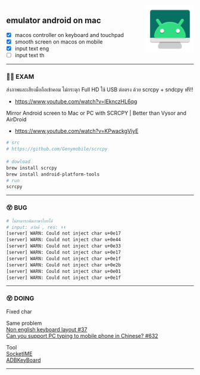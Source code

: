 <img src="https://github.com/Genymobile/scrcpy/raw/master/app/data/icon.svg" width="128" height="128" alt="scrcpy" align="right" />

## emulator android on mac
- [x] macos controller on keyboard and touchpad
- [x] smooth screen on macos on mobile
- [x] input text eng
- [ ] input text th
- - -

### 😵‍💫 EXAM

ส่งภาพและเสียงมือถือเข้าคอม ไม่กระตุก Full HD ใช้ USB ต่อตรง ด้วย scrcpy + sndcpy ฟรี!!
- https://www.youtube.com/watch?v=lEknczHL6qg

Mirror Android screen to Mac or PC with SCRCPY | Better than Vysor and AirDroid
- https://www.youtube.com/watch?v=KPwackgViyE 

```bash
# src 
# https://github.com/Genymobile/scrcpy

# dowload
brew install scrcpy
brew install android-platform-tools
# run
scrcpy
```
- - -

### 😵‍ BUG
```bash
# ไม่สามารถพิมภาษาไทยได้
# input: สวัสดี , res: ⬇⬇
[server] WARN: Could not inject char u+0e17
[server] WARN: Could not inject char u+0e44
[server] WARN: Could not inject char u+0e33
[server] WARN: Could not inject char u+0e17
[server] WARN: Could not inject char u+0e1f
[server] WARN: Could not inject char u+0e2b
[server] WARN: Could not inject char u+0e01
[server] WARN: Could not inject char u+0e1f
```

- - -

### 😵 DOING

Fixed char

Same problem </br>
[Non english keyboard layout #37](https://github.com/Genymobile/scrcpy/issues/37) </br>
[Can you support PC typing to mobile phone in Chinese? #632](https://github.com/Genymobile/scrcpy/issues/632)

Tool </br>
[SocketIME](https://github.com/npes87184/SocketIME) </br>
[ADBKeyBoard](https://github.com/senzhk/ADBKeyBoard)
- - -


